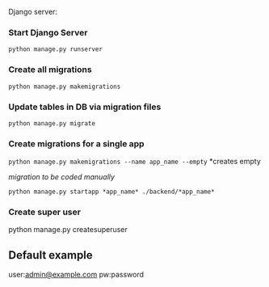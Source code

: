 Django server: 

### Start Django Server

`python manage.py runserver`

### Create all migrations

`python manage.py makemigrations`

### Update tables in DB via migration files

`python manage.py migrate`

### Create migrations for a single app

`python manage.py makemigrations --name app_name --empty` *creates empty

*migration to be coded manually*

`python manage.py startapp *app_name* ./backend/*app_name*`

### Create super user 

python manage.py createsuperuser

## Default example 

user:admin@example.com
pw:password